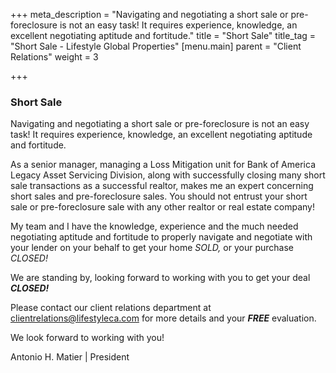 +++
meta_description = "Navigating and negotiating a short sale or pre-foreclosure is not an easy task! It requires experience, knowledge, an excellent negotiating aptitude and fortitude."
title = "Short Sale"
title_tag = "Short Sale - Lifestyle Global Properties"
[menu.main]
parent = "Client Relations"
weight = 3

+++
### Short Sale

Navigating and negotiating a short sale or pre-foreclosure is not an easy task! It requires experience, knowledge, an excellent negotiating aptitude and fortitude.

As a senior manager, managing a Loss Mitigation unit for Bank of America Legacy Asset Servicing Division, along with successfully closing many short sale transactions as a successful realtor, makes me an expert concerning short sales and pre-foreclosure sales. You should not entrust your short sale or pre-foreclosure sale with any other realtor or real estate company!

My team and I have the knowledge, experience and the much needed negotiating aptitude and fortitude to properly navigate and negotiate with your lender on your behalf to get your home _SOLD,_ or your purchase _CLOSED!_

We are standing by, looking forward to working with you to get your deal **_CLOSED!_**

Please contact our client relations department at clientrelations@lifestyleca.com for more details and your **_FREE_** evaluation.

We look forward to working with you!

Antonio H. Matier | President
